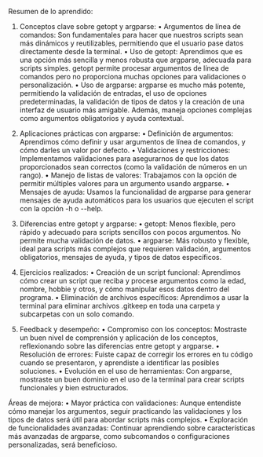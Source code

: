 Resumen de lo aprendido:

1. Conceptos clave sobre getopt y argparse:
	•	Argumentos de línea de comandos: Son fundamentales para hacer que nuestros scripts sean más dinámicos y reutilizables, permitiendo que el usuario pase datos directamente desde la terminal.
	•	Uso de getopt: Aprendimos que es una opción más sencilla y menos robusta que argparse, adecuada para scripts simples. getopt permite procesar argumentos de línea de comandos pero no proporciona muchas opciones para validaciones o personalización.
	•	Uso de argparse: argparse es mucho más potente, permitiendo la validación de entradas, el uso de opciones predeterminadas, la validación de tipos de datos y la creación de una interfaz de usuario más amigable. Además, maneja opciones complejas como argumentos obligatorios y ayuda contextual.

2. Aplicaciones prácticas con argparse:
	•	Definición de argumentos: Aprendimos cómo definir y usar argumentos de línea de comandos, y cómo darles un valor por defecto.
	•	Validaciones y restricciones: Implementamos validaciones para asegurarnos de que los datos proporcionados sean correctos (como la validación de números en un rango).
	•	Manejo de listas de valores: Trabajamos con la opción de permitir múltiples valores para un argumento usando argparse.
	•	Mensajes de ayuda: Usamos la funcionalidad de argparse para generar mensajes de ayuda automáticos para los usuarios que ejecuten el script con la opción -h o --help.

3. Diferencias entre getopt y argparse:
	•	getopt: Menos flexible, pero rápido y adecuado para scripts sencillos con pocos argumentos. No permite mucha validación de datos.
	•	argparse: Más robusto y flexible, ideal para scripts más complejos que requieren validación, argumentos obligatorios, mensajes de ayuda, y tipos de datos específicos.

4. Ejercicios realizados:
	•	Creación de un script funcional: Aprendimos cómo crear un script que reciba y procese argumentos como la edad, nombre, hobbie y otros, y cómo manipular esos datos dentro del programa.
	•	Eliminación de archivos específicos: Aprendimos a usar la terminal para eliminar archivos .gitkeep en toda una carpeta y subcarpetas con un solo comando.

5. Feedback y desempeño:
	•	Compromiso con los conceptos: Mostraste un buen nivel de comprensión y aplicación de los conceptos, reflexionando sobre las diferencias entre getopt y argparse.
	•	Resolución de errores: Fuiste capaz de corregir los errores en tu código cuando se presentaron, y aprendiste a identificar las posibles soluciones.
	•	Evolución en el uso de herramientas: Con argparse, mostraste un buen dominio en el uso de la terminal para crear scripts funcionales y bien estructurados.

Áreas de mejora:
	•	Mayor práctica con validaciones: Aunque entendiste cómo manejar los argumentos, seguir practicando las validaciones y los tipos de datos será útil para abordar scripts más complejos.
	•	Exploración de funcionalidades avanzadas: Continuar aprendiendo sobre características más avanzadas de argparse, como subcomandos o configuraciones personalizadas, será beneficioso.
